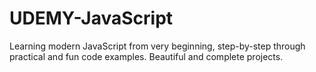 # UDEMY-JavaScript
Learning modern JavaScript from very beginning, step-by-step through practical and fun code examples. Beautiful and complete projects.
